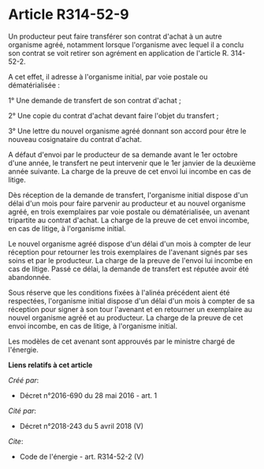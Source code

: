 # Article R314-52-9

Un producteur peut faire transférer son contrat d'achat à un autre organisme agréé, notamment lorsque l'organisme avec lequel
il a conclu son contrat se voit retirer son agrément en application de l'article R. 314-52-2. 

A cet effet, il adresse à l'organisme initial, par voie postale ou dématérialisée : 

1° Une demande de transfert de son contrat d'achat ; 

2° Une copie du contrat d'achat devant faire l'objet du transfert ; 

3° Une lettre du nouvel organisme agréé donnant son accord pour être le nouveau cosignataire du contrat d'achat. 

A défaut d'envoi par le producteur de sa demande avant le 1er octobre d'une année, le transfert ne peut intervenir que le 1er
janvier de la deuxième année suivante. La charge de la preuve de cet envoi lui incombe en cas de litige. 

Dès réception de la demande de transfert, l'organisme initial dispose d'un délai d'un mois pour faire parvenir au producteur
et au nouvel organisme agréé, en trois exemplaires par voie postale ou dématérialisée, un avenant tripartite au contrat
d'achat. La charge de la preuve de cet envoi incombe, en cas de litige, à l'organisme initial. 

Le nouvel organisme agréé dispose d'un délai d'un mois à compter de leur réception pour retourner les trois exemplaires de
l'avenant signés par ses soins et par le producteur. La charge de la preuve de l'envoi lui incombe en cas de litige. Passé ce
délai, la demande de transfert est réputée avoir été abandonnée. 

Sous réserve que les conditions fixées à l'alinéa précédent aient été respectées, l'organisme initial dispose d'un délai d'un
mois à compter de sa réception pour signer à son tour l'avenant et en retourner un exemplaire au nouvel organisme agréé et au
producteur. La charge de la preuve de cet envoi incombe, en cas de litige, à l'organisme initial. 

Les modèles de cet avenant sont approuvés par le ministre chargé de l'énergie.

**Liens relatifs à cet article**

_Créé par_:

  - Décret n°2016-690 du 28 mai 2016 - art. 1

_Cité par_:

  - Décret n°2018-243 du 5 avril 2018 (V)

_Cite_:

  - Code de l'énergie - art. R314-52-2 (V)
